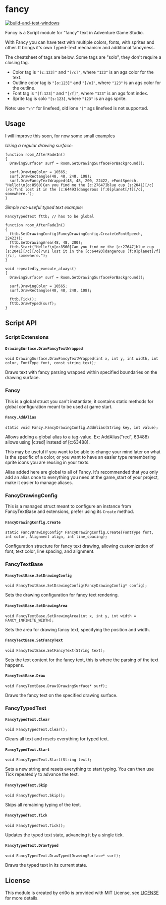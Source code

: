 # fancy

[![build-and-test-windows](https://github.com/ericoporto/fancy/actions/workflows/main.yml/badge.svg)](https://github.com/ericoporto/fancy/actions)

Fancy is a Script module for "fancy" text in Adventure Game Studio.

With Fancy you can have text with multiple colors, fonts, with sprites and other. It brings it's own Typed-Text mechanism and additional fancyness.

The cheatsheet of tags are below. Some tags are "solo", they don't require a closing tag.

- Color tag is `"[c:123]"` and `"[/c]"`, where `"123"` is an ags color for the text.
- Outline color tag is `"[o:123]"` and `"[/o]"`, where `"123"` is an ags color for the outline.
- Font tag is `"[f:123]"` and `"[/f]"`, where `"123"` is an ags font index.
- Sprite tag is solo `"[s:123]`, where `"123"` is an ags sprite.

Note: use `"\n"` for linefeed, old lone `"["` ags linefeed is not supported.

## Usage

I will improve this soon, for now some small examples

*Using a regular drawing surface:*

```AGS Script
function room_AfterFadeIn()
{
  DrawingSurface* surf = Room.GetDrawingSurfaceForBackground();
  
  surf.DrawingColor = 10565;
  surf.DrawRectangle(48, 48, 248, 108);
  surf.DrawFancyTextWrapped(48, 48, 200, 22422, eFontSpeech, "Hello!\n[o:8560]Can you find me the [c:27647]blue cup [s:2041][/c][/o]?\nI lost it in the [c:64493]dangerous [f:0]planet[/f][/c], somewhere.");
}
```

*Simple not-useful typed text example:*

```AGS Script
FancyTypedText fttb; // has to be global

function room_AfterFadeIn()
{
  fttb.SetDrawingConfig(FancyDrawingConfig.Create(eFontSpeech, 22422));
  fttb.SetDrawingArea(48, 48, 200);
  fttb.Start("Hello!\n[o:8560]Can you find me the [c:27647]blue cup [s:2041][/c][/o]?\nI lost it in the [c:64493]dangerous [f:0]planet[/f][/c], somewhere.");
}

void repeatedly_execute_always()
{
  DrawingSurface* surf = Room.GetDrawingSurfaceForBackground();
  
  surf.DrawingColor = 10565;
  surf.DrawRectangle(48, 48, 248, 108);
  
  fttb.Tick();
  fttb.DrawTyped(surf);  
}
```

## Script API

### Script Extensions

#### `DrawingSurface.DrawFancyTextWrapped`
```AGS Script
void DrawingSurface.DrawFancyTextWrapped(int x, int y, int width, int color, FontType font, const string text);
```
Draws text with fancy parsing wrapped within specified boundaries on the drawing surface.


### Fancy

This is a global struct you can't instantiate, it contains static methods for global configuration meant to be used at game start.

#### `Fancy.AddAlias`
```AGS Script
static void Fancy.FancyDrawingConfig.AddAlias(String key, int value);
```

Allows adding a global alias to a tag-value. Ex: AddAlias("red", 63488) allows using [c:red] instead of [c:63488].

This may be useful if you want to be able to change your mind later on what is the specific of a color, or you want to have an easier type remembering sprite icons you are reusing in your texts.

Alias added here are global to all of Fancy. It's recommended that you only add an alias once to everything you need at the game_start of your project, make it easier to manage aliases.


### FancyDrawingConfig

This is a managed struct meant to configure an instance from FancyTextBase and extensions, prefer using its `Create` method.

#### `FancyDrawingConfig.Create`
```AGS Script
static FancyDrawingConfig* FancyDrawingConfig.Create(FontType font, int color, Alignment align, int line_spacing);
```
Configuration structure for fancy text drawing, allowing customization of font, text color, line spacing, and alignment.

### FancyTextBase

#### `FancyTextBase.SetDrawingConfig`
```AGS Script
void FancyTextBase.SetDrawingConfig(FancyDrawingConfig* config);
```
Sets the drawing configuration for fancy text rendering.

#### `FancyTextBase.SetDrawingArea`
```AGS Script
void FancyTextBase.SetDrawingArea(int x, int y, int width = FANCY_INFINITE_WIDTH);
```
Sets the area for drawing fancy text, specifying the position and width.

#### `FancyTextBase.SetFancyText`
```AGS Script
void FancyTextBase.SetFancyText(String text);
```
Sets the text content for the fancy text, this is where the parsing of the text happens.

#### `FancyTextBase.Draw`
```AGS Script
void FancyTextBase.Draw(DrawingSurface* surf);
```
Draws the fancy text on the specified drawing surface.


### FancyTypedText

#### `FancyTypedText.Clear`
```AGS Script
void FancyTypedText.Clear();
```
Clears all text and resets everything for typed text.

#### `FancyTypedText.Start`
```AGS Script
void FancyTypedText.Start(String text);
```
Sets a new string and resets everything to start typing. You can then use Tick repeatedly to advance the text.

#### `FancyTypedText.Skip`
```AGS Script
void FancyTypedText.Skip();
```
Skips all remaining typing of the text.

#### `FancyTypedText.Tick`
```AGS Script
void FancyTypedText.Tick();
```
Updates the typed text state, advancing it by a single tick.

#### `FancyTypedText.DrawTyped`
```AGS Script
void FancyTypedText.DrawTyped(DrawingSurface* surf);
```
Draws the typed text in its current state.

## License

This module is created by eri0o is provided with MIT License, see [LICENSE](https://github.com/ericoporto/fancy/blob/main/LICENSE) for more details.
